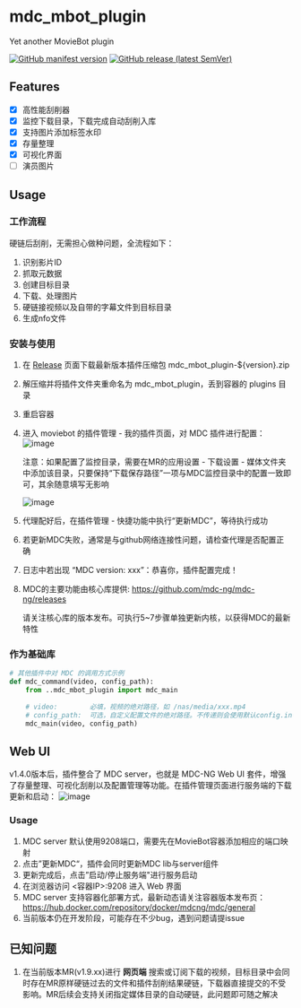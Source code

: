 # mdc_mbot_plugin
Yet another MovieBot plugin

[![GitHub manifest version](https://img.shields.io/github/manifest-json/v/mdc-ng/mdc_mbot_plugin?label=plugin)](https://github.com/mdc-ng/mdc_mbot_plugin/releases)
[![GitHub release (latest SemVer)](https://img.shields.io/github/v/release/mdc-ng/mdc-ng?color=orange&label=mdc-ng)](https://github.com/mdc-ng/mdc-ng/releases)

## Features
- [x] 高性能刮削器
- [x] 监控下载目录，下载完成自动刮削入库
- [x] 支持图片添加标签水印
- [x] 存量整理
- [x] 可视化界面
- [ ] 演员图片

## Usage
### 工作流程
硬链后刮削，无需担心做种问题，全流程如下：
1. 识别影片ID
2. 抓取元数据
3. 创建目标目录
4. 下载、处理图片
5. 硬链接视频以及自带的字幕文件到目标目录
6. 生成nfo文件

### 安装与使用
1. 在 [Release](https://github.com/mdc-ng/mdc_mbot_plugin/releases) 页面下载最新版本插件压缩包 mdc_mbot_plugin-${version}.zip
2. 解压缩并将插件文件夹重命名为 mdc_mbot_plugin，丢到容器的 plugins 目录
3. 重启容器
4. 进入 moviebot 的插件管理 - 我的插件页面，对 MDC 插件进行配置：
![image](https://user-images.githubusercontent.com/124132602/217214050-941124b0-99f2-41da-8f06-e147f79f7974.png)

    注意：如果配置了监控目录，需要在MR的应用设置 - 下载设置 - 媒体文件夹中添加该目录，只要保持“下载保存路径”一项与MDC监控目录中的配置一致即可，其余随意填写无影响

    ![image](https://user-images.githubusercontent.com/124132602/217214907-69b8a329-b4b9-4af2-b301-b113d5f77779.png)

5. 代理配好后，在插件管理 - 快捷功能中执行“更新MDC”，等待执行成功
6. 若更新MDC失败，通常是与github网络连接性问题，请检查代理是否配置正确
7. 日志中若出现 “MDC version: xxx”：恭喜你，插件配置完成！
8. MDC的主要功能由核心库提供: https://github.com/mdc-ng/mdc-ng/releases
   
   请关注核心库的版本发布。可执行5~7步骤单独更新内核，以获得MDC的最新特性

### 作为基础库
```python
# 其他插件中对 MDC 的调用方式示例
def mdc_command(video, config_path):
    from ..mdc_mbot_plugin import mdc_main
    
    # video:        必填，视频的绝对路径，如 /nas/media/xxx.mp4
    # config_path:  可选，自定义配置文件的绝对路径。不传递则会使用默认config.ini
    mdc_main(video, config_path)
```

## Web UI
v1.4.0版本后，插件整合了 MDC server，也就是 MDC-NG Web UI 套件，增强了存量整理、可视化刮削以及配置管理等功能。在插件管理页面进行服务端的下载更新和启动：
![image](https://user-images.githubusercontent.com/124132602/222326377-67bd2d14-6519-4e7e-be05-1eeb69a92aea.png)
### Usage
1. MDC server 默认使用9208端口，需要先在MovieBot容器添加相应的端口映射
2. 点击”更新MDC“，插件会同时更新MDC lib与server组件
3. 更新完成后，点击”启动/停止服务端"进行服务启动
4. 在浏览器访问 <容器IP>:9208 进入 Web 界面
5. MDC server 支持容器化部署方式，最新动态请关注容器版本发布页：https://hub.docker.com/repository/docker/mdcng/mdc/general
6. 当前版本仍在开发阶段，可能存在不少bug，遇到问题请提issue
  

## 已知问题
1. 在当前版本MR(v1.9.xx)进行 **网页端** 搜索或订阅下载的视频，目标目录中会同时存在MR原样硬链过去的文件和插件刮削结果硬链，下载器直接提交的不受影响。MR后续会支持关闭指定媒体目录的自动硬链，此问题即可随之解决
